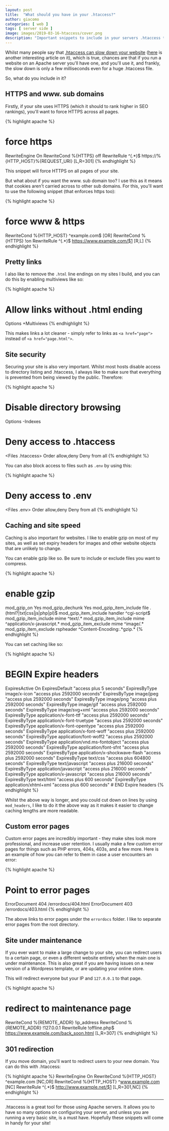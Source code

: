 ```yaml
---
layout: post
title:  "What should you have in your .htaccess?"
author: giacomo
categories: [ web ]
tags: [ server side ]
image: images/2019-03-16-htaccess/cover.png
description: "Important snippets to include in your servers .htaccess to make your site better."
---
```


Whilst many people say that <a href="https://www.quora.com/Will-too-many-lines-in-an-htaccess-file-slow-a-websites-load-time/answer/Jonathan-Klein-1?ch=10&share=b21f726d&srid=pns5" target="_blank">.htaccess can slow down your website</a> (<a href="https://www.danielmorell.com/guides/htaccess-seo/basics/dont-use-htaccess-unless-you-must" target="_blank">here</a> is another interesting article on it), which is true, chances are that if you run a website on an Apache server you'll have one, and you'll use it, and frankly, the slow down is only a few milliseconds even for a huge .htaccess file.

So, what do you include in it?

## HTTPS and www. sub domains
Firstly, if your site uses HTTPS (which it should to rank higher in SEO rankings), you'll want to force HTTPS across all pages.

{% highlight apache %}
# force https
<IfModule mod_rewrite.c>
RewriteEngine On
RewriteCond %{HTTPS} off
RewriteRule ^(.*)$ https://%{HTTP_HOST}%{REQUEST_URI} [L,R=301]
</IfModule>
{% endhighlight %}

This snippet will force HTTPS on all pages of your site.

But what about if you want the www. sub domain too? I use this as it means that cookies aren't carried across to other sub domains. For this, you'll want to use the following snippet (that enforces https too):

{% highlight apache %}
# force www & https
RewriteCond %{HTTP_HOST} ^example\.com$ [OR]
RewriteCond %{HTTPS} !on
RewriteRule ^(.*)$ https://www.example.com/$1 [R,L]
{% endhighlight %}

## Pretty links
I also like to remove the `.html` line endings on my sites I build, and you can do this by enabling multiviews like so:

{% highlight apache %}
# Allow links without .html ending
Options +Multiviews
{% endhighlight %}

This makes links a lot cleaner - simply refer to links as `<a href="page">` instead of `<a href="page.html">`.

## Site security
Securing your site is also very important. Whilst most hosts disable access to directory listing and .htaccess, I always like to make sure that everything is prevented from being viewed by the public. Therefore:

{% highlight apache %}
# Disable directory browsing
Options -Indexes

# Deny access to .htaccess
<Files .htaccess>
    Order allow,deny
    Deny from all
</Files>
{% endhighlight %}

You can also block access to files such as `.env` by using this:

{% highlight apache %}
# Deny access to .env
<Files .env>
    Order allow,deny
    Deny from all
</Files>
{% endhighlight %}

## Caching and site speed
Caching is also important for websites. I like to enable gzip on most of my sites, as well as set expiry headers for images and other website objects that are unlikely to change.

You can enable gzip like so. Be sure to include or exclude files you want to compress.

{% highlight apache %}
# enable gzip
<ifModule mod_gzip.c>
    mod_gzip_on Yes
    mod_gzip_dechunk Yes
    mod_gzip_item_include file .(html?|txt|css|js|php|pl)$
    mod_gzip_item_include handler ^cgi-script$
    mod_gzip_item_include mime ^text/.*
    mod_gzip_item_include mime ^application/x-javascript.*
    mod_gzip_item_exclude mime ^image/.*
    mod_gzip_item_exclude rspheader ^Content-Encoding:.*gzip.*
</ifModule>
{% endhighlight %}

You can set caching like so:

{% highlight apache %}
# BEGIN Expire headers  
<ifModule mod_expires.c>  
        ExpiresActive On  
        ExpiresDefault "access plus 5 seconds"  
        ExpiresByType image/x-icon "access plus 2592000 seconds"  
        ExpiresByType image/jpeg "access plus 2592000 seconds"  
        ExpiresByType image/png "access plus 2592000 seconds"  
        ExpiresByType image/gif "access plus 2592000 seconds"  
        ExpiresByType image/svg+xml "access plus 2592000 seconds"
        ExpiresByType application/x-font-ttf "access plus 2592000 seconds"
        ExpiresByType application/x-font-truetype "access plus 2592000 seconds"
        ExpiresByType application/x-font-opentype "access plus 2592000 seconds"
        ExpiresByType application/x-font-woff "access plus 2592000 seconds"
        ExpiresByType application/font-woff2 "access plus 2592000 seconds"
        ExpiresByType application/vnd.ms-fontobject "access plus 2592000 seconds"
        ExpiresByType application/font-sfnt "access plus 2592000 seconds"
        ExpiresByType application/x-shockwave-flash "access plus 2592000 seconds"  
        ExpiresByType text/css "access plus 604800 seconds"  
        ExpiresByType text/javascript "access plus 216000 seconds"  
        ExpiresByType application/javascript "access plus 216000 seconds"  
        ExpiresByType application/x-javascript "access plus 216000 seconds"  
        ExpiresByType text/html "access plus 600 seconds"  
        ExpiresByType application/xhtml+xml "access plus 600 seconds"  
</ifModule>  
# END Expire headers  
{% endhighlight %}

Whilst the above way is longer, and you could cut down on lines by using `mod_headers`, I like to do it the above way as it makes it easier to change caching lengths are more readable.

## Custom error pages
Custom error pages are incredibly important - they make sites look more professional, and increase user retention. I usually make a few custom error pages for things such as PHP errors, 404s, 403s, and a few more. Here is an example of how you can refer to them in case a user encounters an error:

{% highlight apache %}
# Point to error pages
ErrorDocument 404 /errordocs/404.html
ErrorDocument 403 /errordocs/403.html
{% endhighlight %}

The above links to error pages under the `errordocs` folder. I like to separate error pages from the root directory.

## Site under maintenance
If you ever want to make a large change to your site, you can redirect users to a certain page, or even a different website entirely when the main one is under maintenance. This is also great if you are having issues on a new version of a Wordpress template, or are updating your online store.

This will redirect everyone but your IP and `127.0.0.1` to that page.

{% highlight apache %}
# redirect to maintenance page
RewriteCond %{REMOTE_ADDR}  !ip_address
RewriteCond %{REMOTE_ADDR}  !127.0.0.1
RewriteRule !offline.php$ https://www.example.com/back_soon.html [L,R=307]
{% endhighlight %}

## 301 redirection
If you move domain, you'll want to redirect users to your new domain. You can do this with .htaccess:

{% highlight apache %}
RewriteEngine On
RewriteCond %{HTTP_HOST} ^example.com [NC,OR]
RewriteCond %{HTTP_HOST} ^www.example.com [NC]
RewriteRule ^(.*)$ http://www.example.net/$1 [L,R=301,NC]
{% endhighlight %}

---

.htaccess is a great tool for those using Apache servers. It allows you to have so many options on configuring your server, and unless you are running a very basic site, is a must have. Hopefully these snippets will come in handy for your site!